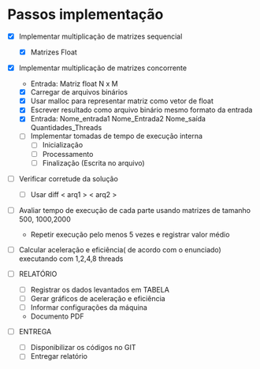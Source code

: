 # Passos implementação


- [X] Implementar multiplicação de matrizes sequencial
    - [X] Matrizes Float

- [X] Implementar multiplicação de matrizes concorrente
    - Entrada: Matriz float N x M
    - [X] Carregar de arquivos binários
    - [X] Usar malloc para representar matriz como vetor de float
    - [X] Escrever resultado como arquivo binário mesmo formato da entrada
    -[X] Entrada: Nome_entrada1 Nome_Entrada2 Nome_saída Quantidades_Threads
    -[ ] Implementar tomadas de tempo de execução interna
        -[ ] Inicialização
        -[ ] Processamento
        -[ ] Finalização (Escrita no arquivo)

- [ ] Verificar corretude da solução
    - [ ] Usar diff < arq1 > < arq2 >

- [ ] Avaliar tempo de execução de cada parte usando matrizes de tamanho 500, 1000,2000
    - Repetir execução pelo menos 5 vezes e registrar valor médio

- [ ] Calcular aceleração e eficiência( de acordo com o enunciado) executando com 1,2,4,8 threads

- [ ] RELATÓRIO
    - [ ] Registrar os dados levantados em TABELA 
    - [ ] Gerar gráficos de aceleração e eficiência
    - [ ] Informar configurações da máquina
    - Documento PDF

- [ ] ENTREGA
    -[ ] Disponibilizar os códigos no GIT
    -[ ] Entregar relatório